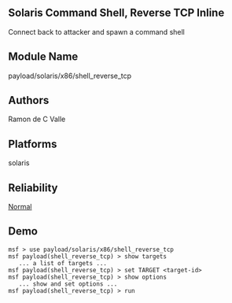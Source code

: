 ## Solaris Command Shell, Reverse TCP Inline

Connect back to attacker and spawn a command shell


## Module Name
payload/solaris/x86/shell_reverse_tcp

## Authors
Ramon de C Valle





## Platforms
solaris

## Reliability
[Normal](https://github.com/rapid7/metasploit-framework/wiki/Exploit-Ranking)

## Demo

```
msf > use payload/solaris/x86/shell_reverse_tcp
msf payload(shell_reverse_tcp) > show targets
   ... a list of targets ...
msf payload(shell_reverse_tcp) > set TARGET <target-id>
msf payload(shell_reverse_tcp) > show options
   ... show and set options ...
msf payload(shell_reverse_tcp) > run
```
    
    